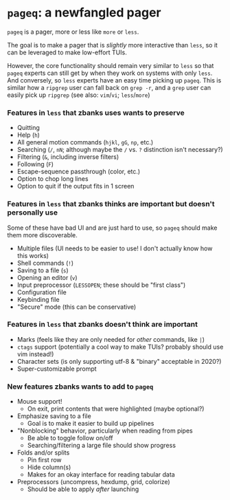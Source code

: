 `pageq`: a newfangled pager
===========================

`pageq` is a pager, more or less like `more` or `less`.

The goal is to make a pager that is _slightly_ more interactive than `less`, so it can be leveraged to make low-effort TUIs.

However, the core functionality should remain very similar to `less` so that `pageq` experts can still get by when they work on systems with only `less`. And conversely, so `less` experts have an easy time picking up `pageq`. This is similar how a `ripgrep` user can fall back on `grep -r`, and a `grep` user can easily pick up `ripgrep` (see also: `vim`/`vi`; `less`/`more`)

### Features in `less` that zbanks uses wants to preserve

- Quitting
- Help (`h`)
- All general motion commands (`hjkl`, `gG`, `np`, etc.)
- Searching (`/`, `nN`; although maybe the `/` vs. `?` distinction isn't necessary?)
- Filtering (`&`, including inverse filters)
- Following (`F`)
- Escape-sequence passthrough (color, etc.)
- Option to chop long lines
- Option to quit if the output fits in 1 screen

### Features in `less` that zbanks thinks are important but doesn't personally use

Some of these have bad UI and are just hard to use, so `pageq` should make them more discoverable.

- Multiple files (UI needs to be easier to use! I don't actually know how this works)
- Shell commands (`!`)
- Saving to a file (`s`) 
- Opening an editor (`v`)
- Input preprocessor (`LESSOPEN`; these should be "first class")
- Configuration file
- Keybinding file
- "Secure" mode (this can be conservative)

### Features in `less` that zbanks doesn't think are important

- Marks (feels like they are only needed for _other_ commands, like `|`)
- `ctags` support (potentially a cool way to make TUIs? probably should use vim instead!)
- Character sets (is only supporting utf-8 & "binary" acceptable in 2020?)
- Super-customizable prompt

### New features zbanks wants to add to `pageq`

- Mouse support!
    - On exit, print contents that were highlighted (maybe optional?)
- Emphasize saving to a file
    - Goal is to make it easier to build up pipelines
- "Nonblocking" behavior, particularly when reading from pipes
    - Be able to toggle follow on/off
    - Searching/filtering a large file should show progress
- Folds and/or splits
    - Pin first row
    - Hide column(s)
    - Makes for an okay interface for reading tabular data
- Preprocessors (uncompress, hexdump, grid, colorize)
    - Should be able to apply _after_ launching

